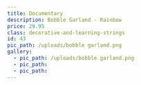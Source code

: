 ```yaml
---
title: Documentary
description: Bobble Garland - Rainbow
price: 29.95
class: decorative-and-learning-strings
id: 43
pic_path: /uploads/bobble garland.png
gallery:
  - pic_path: /uploads/bobble garland.png
  - pic_path:
  - pic_path:
---
```

